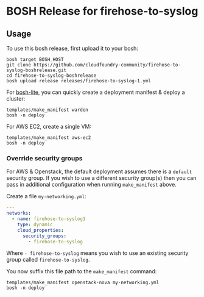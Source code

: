 # BOSH Release for firehose-to-syslog

## Usage

To use this bosh release, first upload it to your bosh:

```
bosh target BOSH_HOST
git clone https://github.com/cloudfoundry-community/firehose-to-syslog-boshrelease.git
cd firehose-to-syslog-boshrelease
bosh upload release releases/firehose-to-syslog-1.yml
```

For [bosh-lite](https://github.com/cloudfoundry/bosh-lite), you can quickly create a deployment manifest & deploy a cluster:

```
templates/make_manifest warden
bosh -n deploy
```

For AWS EC2, create a single VM:

```
templates/make_manifest aws-ec2
bosh -n deploy
```

### Override security groups

For AWS & Openstack, the default deployment assumes there is a `default` security group. If you wish to use a different security group(s) then you can pass in additional configuration when running `make_manifest` above.

Create a file `my-networking.yml`:

``` yaml
---
networks:
  - name: firehose-to-syslog1
    type: dynamic
    cloud_properties:
      security_groups:
        - firehose-to-syslog
```

Where `- firehose-to-syslog` means you wish to use an existing security group called `firehose-to-syslog`.

You now suffix this file path to the `make_manifest` command:

```
templates/make_manifest openstack-nova my-networking.yml
bosh -n deploy
```
